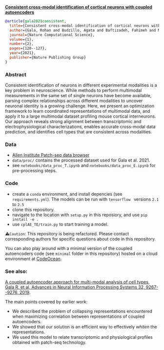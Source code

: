 **[Consistent cross-modal identification of cortical neurons with coupled autoencoders](https://www.nature.com/articles/s43588-021-00030-1)**


```bibtex
@article{gala2021consistent,
  title={Consistent cross-modal identification of cortical neurons with coupled autoencoders},
  author={Gala, Rohan and Budzillo, Agata and Baftizadeh, Fahimeh and Miller, Jeremy and Gouwens, Nathan and Arkhipov, Anton and Murphy, Gabe and Tasic, Bosiljka and Zeng, Hongkui and Hawrylycz, Michael and S{\"u}mb{\"u}l, Uygar},
  journal={Nature Computational Science},
  volume={1},
  number={2},
  pages={120--127},
  year={2021},
  publisher={Nature Publishing Group}
}
```

### Abstract

Consistent identification of neurons in different experimental modalities is a key problem in neuroscience. While methods to perform multimodal measurements in the same set of single neurons have become available, parsing complex relationships across different modalities to uncover neuronal identity is a growing challenge. Here, we present an optimization framework to learn coordinated representations of multimodal data, and apply it to a large multimodal dataset profiling mouse cortical interneurons. Our approach reveals strong alignment between transcriptomic and electrophysiological characterizations, enables accurate cross-modal data prediction, and identifies cell types that are consistent across modalities.

### Data

 - [Allen Institute Patch-seq data browser](https://knowledge.brain-map.org/data/1HEYEW7GMUKWIQW37BO/specimens)
 - `data/proc/` contains the processed dataset used for Gala et al. 2021.
 - see `notebooks/data_proc_T.ipynb` and `notebooks/data_proc_E.ipynb` for pre-processing steps. 

### Code

 - create a `conda` environment, and install depencies (see `requirements.yml`). The models can be run with `tensorflow ` versions `2.1` to `2.5`
 - clone this repository.
 - navigate to the location with `setup.py` in this reposiory, and use `pip install -e .` 
 - use `cplAE_TE/train.py` to start training a model.

⚠️`Caution`: This repository is being refactored. Please contact corresponding authors for specific questions about code in this repository. 

You can also play around with a minimal version of the coupled autoencoders code (see `minimal` folder in this repository) hosted on a cloud environment at [CodeOcean](https://codeocean.com/capsule/6320801).


### See also:

[A coupled autoencoder approach for multi-modal analysis of cell types, Gala R. et al, Advances in Neural Information Processing Systems 32, 9267--9276, 2019](https://proceedings.neurips.cc/paper/2019/hash/30d4e6422cd65c7913bc9ce62e078b79-Abstract.html). 

The main points covered by earlier work:
 - We described the problem of collapsing representations encountered when maximizing correlation between representations of coupled autoencoders. 
 - We showed that our solution is an efficient way to effectively _whiten_ the representations.
 - We used this model to relate transcriptomic and physiological profiles obtained with patch-seq technology.

